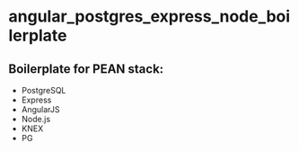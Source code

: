 # angular_postgres_express_node_boilerplate

## Boilerplate for PEAN stack:
* PostgreSQL
* Express
* AngularJS
* Node.js
* KNEX
* PG
